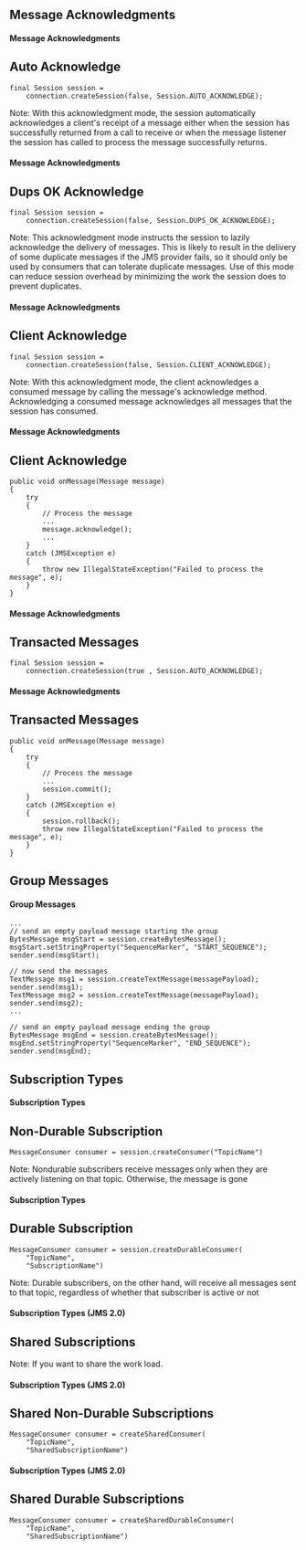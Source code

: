 ## Message Acknowledgments


#### Message Acknowledgments
## Auto Acknowledge
    final Session session =
        connection.createSession(false, Session.AUTO_ACKNOWLEDGE);

Note: With this acknowledgment mode, the session automatically acknowledges a client's receipt of a message either when the session has successfully returned from a call to receive or when the message listener the session has called to process the message successfully returns.


#### Message Acknowledgments
## Dups OK Acknowledge
    final Session session =
        connection.createSession(false, Session.DUPS_OK_ACKNOWLEDGE);
Note: This acknowledgment mode instructs the session to lazily acknowledge the delivery of messages. This is likely to result in the delivery of some duplicate messages if the JMS provider fails, so it should only be used by consumers that can tolerate duplicate messages. Use of this mode can reduce session overhead by minimizing the work the session does to prevent duplicates.


#### Message Acknowledgments
## Client Acknowledge
    final Session session =
        connection.createSession(false, Session.CLIENT_ACKNOWLEDGE);
Note: With this acknowledgment mode, the client acknowledges a consumed message by calling the message's acknowledge method. Acknowledging a consumed message acknowledges all messages that the session has consumed.


#### Message Acknowledgments
## Client Acknowledge
    public void onMessage(Message message)
    {
        try
        {
            // Process the message
            ...  
            message.acknowledge();
            ...
        }
        catch (JMSException e)
        {
            throw new IllegalStateException("Failed to process the message", e);
        }
    }


#### Message Acknowledgments
## Transacted Messages
    final Session session =
        connection.createSession(true , Session.AUTO_ACKNOWLEDGE);


#### Message Acknowledgments
## Transacted Messages
    public void onMessage(Message message)
    {
        try
        {
            // Process the message
            ...  
            session.commit();
        }
        catch (JMSException e)
        {
            session.rollback();
            throw new IllegalStateException("Failed to process the message", e);
        }
    }



## Group Messages


#### Group Messages
    ...
    // send an empty payload message starting the group
    BytesMessage msgStart = session.createBytesMessage();
    msgStart.setStringProperty("SequenceMarker", "START_SEQUENCE");
    sender.send(msgStart);

    // now send the messages
    TextMessage msg1 = session.createTextMessage(messagePayload);
    sender.send(msg1);
    TextMessage msg2 = session.createTextMessage(messagePayload);
    sender.send(msg2);
    ...

    // send an empty payload message ending the group
    BytesMessage msgEnd = session.createBytesMessage();
    msgEnd.setStringProperty("SequenceMarker", "END_SEQUENCE");
    sender.send(msgEnd);



## Subscription Types


#### Subscription Types
## Non-Durable Subscription
    MessageConsumer consumer = session.createConsumer("TopicName")
Note: Nondurable subscribers receive messages only when they are actively listening on that topic. Otherwise, the message is gone


#### Subscription Types
## Durable Subscription
    MessageConsumer consumer = session.createDurableConsumer(
        "TopicName",
        "SubscriptionName")
Note: Durable subscribers, on the other hand, will receive all messages sent to that topic, regardless of whether that subscriber is active or not


#### Subscription Types (JMS 2.0)
## Shared Subscriptions
Note: If you want to share the work load.


#### Subscription Types (JMS 2.0)
## Shared Non-Durable Subscriptions
    MessageConsumer consumer = createSharedConsumer(
        "TopicName",
        "SharedSubscriptionName")


#### Subscription Types (JMS 2.0)
## Shared Durable Subscriptions
    MessageConsumer consumer = createSharedDurableConsumer(
        "TopicName",
        "SharedSubscriptionName")
